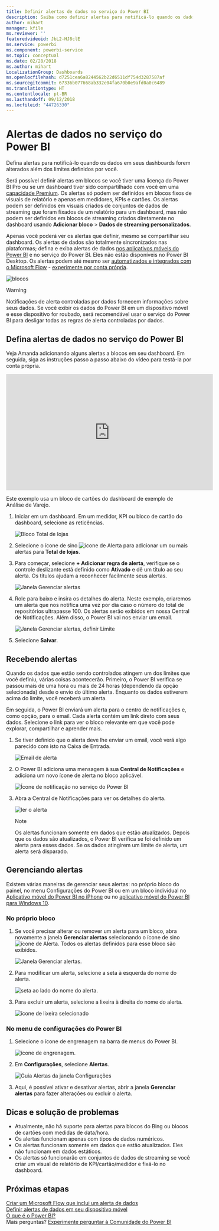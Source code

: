 ```yaml
---
title: Definir alertas de dados no serviço do Power BI
description: Saiba como definir alertas para notificá-lo quando os dados em seus dashboards forem alterados além dos limites definidos por você no serviço do Microsoft Power BI.
author: mihart
manager: kfile
ms.reviewer: ''
featuredvideoid: JbL2-HJ8clE
ms.service: powerbi
ms.component: powerbi-service
ms.topic: conceptual
ms.date: 02/28/2018
ms.author: mihart
LocalizationGroup: Dashboards
ms.openlocfilehash: d7251cea6a8244562b22d6511df754d3287587af
ms.sourcegitcommit: 67336b077668ab332e04fa670b0e9afd0a0c6489
ms.translationtype: HT
ms.contentlocale: pt-BR
ms.lasthandoff: 09/12/2018
ms.locfileid: "44726330"
---
```

# <a name="data-alerts-in-power-bi-service"></a>Alertas de dados no serviço do Power BI
Defina alertas para notificá-lo quando os dados em seus dashboards forem alterados além dos limites definidos por você. 

Será possível definir alertas em blocos se você tiver uma licença do Power BI Pro ou se um dashboard tiver sido compartilhado com você em uma [capacidade Premium](service-premium.md). Os alertas só podem ser definidos em blocos fixos de visuais de relatório e apenas em medidores, KPIs e cartões. Os alertas podem ser definidos em visuais criados de conjuntos de dados de streaming que foram fixados de um relatório para um dashboard, mas não podem ser definidos em blocos de streaming criados diretamente no dashboard usando **Adicionar bloco** > **Dados de streaming personalizados**. 

Apenas você poderá ver os alertas que definir, mesmo se compartilhar seu dashboard. Os alertas de dados são totalmente sincronizados nas plataformas; defina e exiba alertas de dados [nos aplicativos móveis do Power BI](consumer/mobile/mobile-set-data-alerts-in-the-mobile-apps.md) e no serviço do Power BI. Eles não estão disponíveis no Power BI Desktop. Os alertas podem até mesmo ser [automatizados e integrados com o Microsoft Flow](https://flow.microsoft.com) - [experimente por conta própria](service-flow-integration.md).

![blocos](media/service-set-data-alerts/powerbi-alert-types-new.png)

> [!WARNING]
> Notificações de alerta controladas por dados fornecem informações sobre seus dados. Se você exibir os dados do Power BI em um dispositivo móvel e esse dispositivo for roubado, será recomendável usar o serviço do Power BI para desligar todas as regras de alerta controladas por dados.
> 
> 

## <a name="set-data-alerts-in-power-bi-service"></a>Defina alertas de dados no serviço do Power BI
Veja Amanda adicionando alguns alertas a blocos em seu dashboard. Em seguida, siga as instruções passo a passo abaixo do vídeo para testá-la por conta própria.

<iframe width="560" height="315" src="https://www.youtube.com/embed/JbL2-HJ8clE" frameborder="0" allowfullscreen></iframe>

Este exemplo usa um bloco de cartões do dashboard de exemplo de Análise de Varejo.

1. Iniciar em um dashboard. Em um medidor, KPI ou bloco de cartão do dashboard, selecione as reticências.
   
   ![Bloco Total de lojas](media/service-set-data-alerts/powerbi-card.png)
2. Selecione o ícone de sino ![ícone de Alerta](media/service-set-data-alerts/power-bi-bell-icon.png) para adicionar um ou mais alertas para **Total de lojas**.
   
1. Para começar, selecione **+ Adicionar regra de alerta**, verifique se o controle deslizante está definido como **Ativado** e dê um título ao seu alerta. Os títulos ajudam a reconhecer facilmente seus alertas.
   
   ![Janela Gerenciar alertas](media/service-set-data-alerts/powerbi-alert-title.png)
4. Role para baixo e insira os detalhes do alerta.  Neste exemplo, criaremos um alerta que nos notifica uma vez por dia caso o número do total de repositórios ultrapasse 100. Os alertas serão exibidos em nossa Central de Notificações. Além disso, o Power BI vai nos enviar um email.
   
   ![Janela Gerenciar alertas, definir Limite](media/service-set-data-alerts/power-bi-set-alert-details.png)
5. Selecione **Salvar**.

## <a name="receiving-alerts"></a>Recebendo alertas
Quando os dados que estão sendo controlados atingem um dos limites que você definiu, várias coisas acontecerão. Primeiro, o Power BI verifica se passou mais de uma hora ou mais de 24 horas (dependendo da opção selecionada) desde o envio do último alerta. Enquanto os dados estiverem acima do limite, você receberá um alerta.

Em seguida, o Power BI enviará um alerta para o centro de notificações e, como opção, para o email. Cada alerta contém um link direto com seus dados. Selecione o link para ver o bloco relevante em que você pode explorar, compartilhar e aprender mais.  

1. Se tiver definido que o alerta deve lhe enviar um email, você verá algo parecido com isto na Caixa de Entrada.
   
   ![Email de alerta](media/service-set-data-alerts/powerbi-alerts-email.png)
2. O Power BI adiciona uma mensagem à sua **Central de Notificações** e adiciona um novo ícone de alerta no bloco aplicável.
   
   ![Ícone de notificação no serviço do Power BI](media/service-set-data-alerts/powerbi-alert-notifications.png)
3. Abra a Central de Notificações para ver os detalhes do alerta.
   
    ![ler o alerta](media/service-set-data-alerts/powerbi-alert-notfication.png)
   
   > [!NOTE]
   > Os alertas funcionam somente em dados que estão atualizados. Depois que os dados são atualizados, o Power BI verifica se foi definido um alerta para esses dados. Se os dados atingirem um limite de alerta, um alerta será disparado.
   > 
   > 

## <a name="managing-alerts"></a>Gerenciando alertas
Existem várias maneiras de gerenciar seus alertas: no próprio bloco do painel, no menu Configurações do Power BI ou em um bloco individual no [Aplicativo móvel do Power BI no iPhone](consumer/mobile/mobile-set-data-alerts-in-the-mobile-apps.md) ou no [aplicativo móvel do Power BI para Windows 10](consumer/mobile/mobile-set-data-alerts-in-the-mobile-apps.md).

### <a name="from-the-tile-itself"></a>No próprio bloco
1. Se você precisar alterar ou remover um alerta para um bloco, abra novamente a janela **Gerenciar alertas** selecionando o ícone de sino ![ícone de Alerta](media/service-set-data-alerts/power-bi-bell-icon.png). Todos os alertas definidos para esse bloco são exibidos.
   
    ![Janela Gerenciar alertas](media/service-set-data-alerts/powerbi-see-alerts.png).
2. Para modificar um alerta, selecione a seta à esquerda do nome do alerta.
   
    ![seta ao lado do nome do alerta](media/service-set-data-alerts/powerbi-see-alerts-arrow.png).
3. Para excluir um alerta, selecione a lixeira à direita do nome do alerta.
   
      ![ícone de lixeira selecionado](media/service-set-data-alerts/powerbi-see-alerts-delete.png)

### <a name="from-the-power-bi-settings-menu"></a>No menu de configurações do Power BI
1. Selecione o ícone de engrenagem na barra de menus do Power BI.
   
    ![ícone de engrenagem](media/service-set-data-alerts/powerbi-gear-icon.png).
2. Em **Configurações**, selecione **Alertas**.
   
    ![Guia Alertas da janela Configurações](media/service-set-data-alerts/powerbi-alert-settings.png)
3. Aqui, é possível ativar e desativar alertas, abrir a janela **Gerenciar alertas** para fazer alterações ou excluir o alerta.

## <a name="tips-and-troubleshooting"></a>Dicas e solução de problemas
* Atualmente, não há suporte para alertas para blocos do Bing ou blocos de cartões com medidas de data/hora.
* Os alertas funcionam apenas com tipos de dados numéricos.
* Os alertas funcionam somente em dados que estão atualizados. Eles não funcionam em dados estáticos.
* Os alertas só funcionarão em conjuntos de dados de streaming se você criar um visual de relatório de KPI/cartão/medidor e fixá-lo no dashboard.

## <a name="next-steps"></a>Próximas etapas
[Criar um Microsoft Flow que inclui um alerta de dados](service-flow-integration.md)    
[Definir alertas de dados em seu dispositivo móvel](consumer/mobile/mobile-set-data-alerts-in-the-mobile-apps.md)    
[O que é o Power BI?](power-bi-overview.md)    
Mais perguntas? [Experimente perguntar à Comunidade do Power BI](http://community.powerbi.com/)

